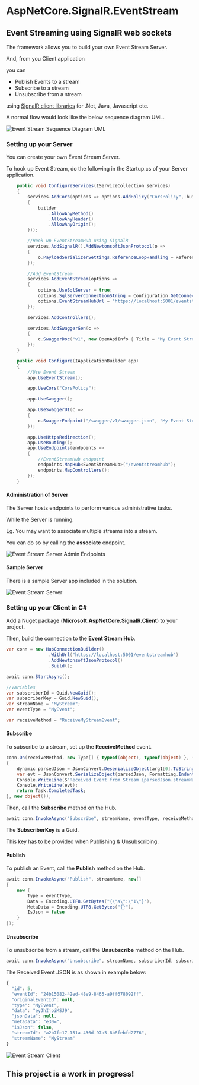 # AspNetCore.SignalR.EventStream

## Event Streaming using SignalR web sockets

The framework allows you to build your own Event Stream Server.

And, from you Client application

you can

* Publish Events to a stream
* Subscribe to a stream
* Unsubscribe from a stream

using [SignalR client libraries](https://docs.microsoft.com/en-us/aspnet/core/signalr/client-features?view=aspnetcore-6.0) for .Net, Java, Javascript etc.

A normal flow would look like the below sequence diagram UML. 

![Event Stream Sequence Diagram UML](/Docs/NormalFlow-SequenceDiagramUML.jpg)

### Setting up your Server

You can create your own Event Stream Server.

To hook up Event Stream, do the following in the Startup.cs of your Server application.

```c#
    public void ConfigureServices(IServiceCollection services)
    {
        services.AddCors(options => options.AddPolicy("CorsPolicy", builder =>
        {
            builder
                .AllowAnyMethod()
                .AllowAnyHeader()
                .AllowAnyOrigin();
        }));

        //Hook up EventStreamHub using SignalR
        services.AddSignalR().AddNewtonsoftJsonProtocol(o =>
        {
            o.PayloadSerializerSettings.ReferenceLoopHandling = ReferenceLoopHandling.Ignore;
        });

        //Add EventStream
        services.AddEventStream(options => 
        {
            options.UseSqlServer = true;
            options.SqlServerConnectionString = Configuration.GetConnectionString("EventStreamDatabase");
            options.EventStreamHubUrl = "https://localhost:5001/eventstreamhub";
        });

        services.AddControllers();

        services.AddSwaggerGen(c =>
        {
            c.SwaggerDoc("v1", new OpenApiInfo { Title = "My Event Stream Server", Version = "v1" });
        });
    }

    public void Configure(IApplicationBuilder app)
    {
        //Use Event Stream
        app.UseEventStream();

        app.UseCors("CorsPolicy");

        app.UseSwagger();

        app.UseSwaggerUI(c =>
        {
            c.SwaggerEndpoint("/swagger/v1/swagger.json", "My Event Stream Server");
        });

        app.UseHttpsRedirection();
        app.UseRouting();
        app.UseEndpoints(endpoints =>
        {
            //EventStreamHub endpoint
            endpoints.MapHub<EventStreamHub>("/eventstreamhub");
            endpoints.MapControllers();
        });
    }
```

#### Administration of Server

The Server hosts endpoints to perform various administrative tasks.

While the Server is running.

Eg. You may want to associate multiple streams into a stream. 

You can do so by calling the **associate** endpoint.

![Event Stream Server Admin Endpoints](/Docs/ServerAdminEndpoints.jpg)

#### Sample Server

There is a sample Server app included in the solution.

![Event Stream Server](/Docs/Server.jpg)

### Setting up your Client in C#

Add a Nuget package (**Microsoft.AspNetCore.SignalR.Client**) to your project.

Then, build the connection to the **Event Stream Hub**.

```c#
var conn = new HubConnectionBuilder()
                .WithUrl("https://localhost:5001/eventstreamhub")
                .AddNewtonsoftJsonProtocol()
                .Build();

await conn.StartAsync();
```

```c#
//Variables
var subscriberId = Guid.NewGuid();
var subscriberKey = Guid.NewGuid();
var streamName = "MyStream";
var eventType = "MyEvent";

var receiveMethod = "ReceiveMyStreamEvent";
```

#### Subscribe

To subscribe to a stream, set up the **ReceiveMethod** event.

```c#
conn.On(receiveMethod, new Type[] { typeof(object), typeof(object) }, (arg1, arg2) =>
{
    dynamic parsedJson = JsonConvert.DeserializeObject(arg1[0].ToString());
    var evt = JsonConvert.SerializeObject(parsedJson, Formatting.Indented);
    Console.WriteLine($"Received Event from Stream {parsedJson.streamName}:");
    Console.WriteLine(evt);
    return Task.CompletedTask;
}, new object());
```

Then, call the **Subscribe** method on the Hub.

```c#
await conn.InvokeAsync("Subscribe", streamName, eventType, receiveMethod, subscriberId, subscriberKey, null);
```
The **SubscriberKey** is a Guid.

This key has to be provided when Publishing & Unsubscribing.

#### Publish

To publish an Event, call the **Publish** method on the Hub.

```c#
await conn.InvokeAsync("Publish", streamName, new[]
{
    new {
        Type = eventType,
        Data = Encoding.UTF8.GetBytes("{\"a\":\"1\"}"),
        MetaData = Encoding.UTF8.GetBytes("{}"),
        IsJson = false
    }
});
```

#### Unsubscribe

To unsubscribe from a stream, call the **Unsubscribe** method on the Hub.

```c#
await conn.InvokeAsync("Unsubscribe", streamName, subscriberId, subscriberKey);
```

The Received Event JSON is as shown in example below:

```javascript
{
  "id": 5,
  "eventId": "24b15082-42ed-48e9-8465-a9ff678092ff",
  "originalEventId": null,
  "type": "MyEvent",
  "data": "eyJhIjoiMSJ9",
  "jsonData": null,
  "metaData": "e30=",
  "isJson": false,
  "streamId": "a2b7fc17-151a-436d-97a5-8b8febfd2776",
  "streamName": "MyStream"
}
```

![Event Stream Client](/Docs/Client.jpg)

## This project is a work in progress!
